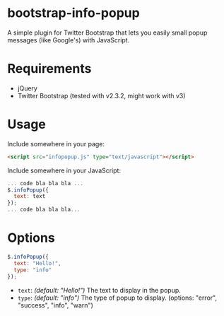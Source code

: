 bootstrap-info-popup
====================
A simple plugin for Twitter Bootstrap that lets you easily small popup messages (like Google's) with JavaScript.

Requirements
====================
* jQuery
* Twitter Bootstrap (tested with v2.3.2, might work with v3)

Usage
====================
Include somewhere in your page:
```html
<script src="infopopup.js" type="text/javascript"></script>
```
Include somewhere in your JavaScript:
```JavaScript
... code bla bla bla ...
$.infoPopup({
  text: text
});
... code bla bla bla...
```

Options
====================
```JavaScript
$.infoPopup({
  text: "Hello!",
  type: "info"
});
```

* `text`: _(default: "Hello!")_ The text to display in the popup.
* `type`: _(default: "info")_ The type of popup to display. (options: "error", "success", "info", "warn")
